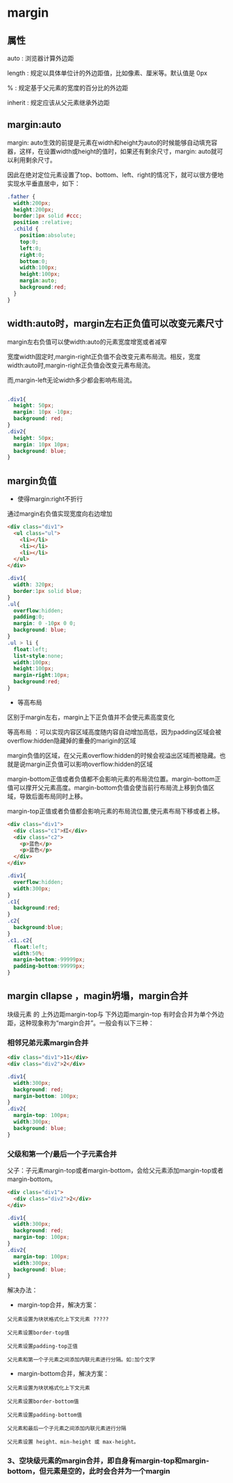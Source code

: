 # margin

## 属性

auto : 浏览器计算外边距

length : 规定以具体单位计的外边距值，比如像素、厘米等。默认值是 0px

% : 规定基于父元素的宽度的百分比的外边距

inherit : 规定应该从父元素继承外边距

## margin:auto

margin: auto生效的前提是元素在width和height为auto的时候能够自动填充容器，这样，在设置width或height的值时，如果还有剩余尺寸，margin: auto就可以利用剩余尺寸。

因此在绝对定位元素设置了top、bottom、left、right的情况下，就可以很方便地实现水平垂直居中，如下：

```css
.father {
  width:200px;
  height:200px;
  border:1px solid #ccc;  
  position :relative;
  .child {
    position:absolute;
    top:0;
    left:0;
    right:0;
    bottom:0;
    width:100px;
    height:100px;
    margin:auto;
    background:red;
  }
}
```

## width:auto时，margin左右正负值可以改变元素尺寸

margin左右负值可以使width:auto的元素宽度增宽或者减窄

宽度width固定时,margin-right正负值不会改变元素布局流。相反，宽度width:auto时,margin-right正负值会改变元素布局流。

而,margin-left无论width多少都会影响布局流。

```css

.div1{
  height: 50px;
  margin: 10px -10px;
  background: red;
}
.div2{
  height: 50px;
  margin: 10px 10px;
  background: blue;
}

```

## margin负值

- 使得margin:right不折行

通过margin右负值实现宽度向右边增加

```html
<div class="div1">
  <ul class="ul">
    <li></li>
    <li></li>
    <li></li>
  </ul>
</div>
```

```css
.div1{
  width: 320px;
  border:1px solid blue;
}
.ul{
  overflow:hidden;
  padding:0;
  margin: 0 -10px 0 0;
  background: blue;
}
.ul > li {
  float:left;
  list-style:none;
  width:100px;
  height:100px;
  margin-right:10px;
  background:red;
}

```

- 等高布局

区别于margin左右，margin上下正负值并不会使元素高度变化

等高布局 ：可以实现内容区域高度随内容自动增加高低，因为padding区域会被overflow:hidden隐藏掉的重叠的marigin的区域

margin负值的区域，在父元素overflow:hidden的时候会视溢出区域而被隐藏。也就是说margin正负值可以影响overflow:hidden的区域

margin-bottom正值或者负值都不会影响元素的布局流位置。margin-bottom正值可以撑开父元素高度。margin-bottom负值会使当前行布局流上移到负值区域，导致后面布局同时上移。

margin-top正值或者负值都会影响元素的布局流位置,使元素布局下移或者上移。

```html
<div class="div1">
  <div class="c1">红</div>
  <div class="c2">
    <p>蓝色</p>
    <p>蓝色</p>
  </div>
</div>
```

```css
.div1{
  overflow:hidden;
  width:300px;
}
.c1{
  background:red;
}
.c2{
  background:blue;
}
.c1,.c2{
  float:left;
  width:50%;
  margin-bottom:-99999px;
  padding-bottom:99999px;
}
```

## margin cllapse ，magin坍塌，margin合并

块级元素 的 上外边距margin-top与 下外边距margin-top 有时会合并为单个外边距，这种现象称为“margin合并”。一般会有以下三种：

### 相邻兄弟元素margin合并

```html
<div class="div1">11</div>
<div class="div2">2</div>
```

```css
.div1{
  width:300px;
  background: red;
  margin-bottom: 100px;
}
.div2{
  margin-top: 100px;
  width:300px;
  background: blue;
}
```

### 父级和第一个/最后一个子元素合并

父子：子元素margin-top或者margin-bottom，会给父元素添加margin-top或者margin-bottom。

```html
<div class="div1">
  <div class="div2">2</div>
</div>
```

```css
.div1{
  width:300px;
  background: red;
  margin-top: 100px;
}
.div2{
  margin-top: 100px;
  width:300px;
  background: blue;
}
```

解决办法：

- margin-top合并，解决方案：

```
父元素设置为块状格式化上下文元素 ?????

父元素设置border-top值

父元素设置padding-top正值

父元素和第一个子元素之间添加内联元素进行分隔。如:加个文字
```

- margin-bottom合并，解决方案：

```
父元素设置为块状格式化上下文元素

父元素设置border-bottom值

父元素设置padding-bottom值

父元素和最后一个子元素之间添加内联元素进行分隔

父元素设置 height、min-height 或 max-height。
```

### 3、空块级元素的margin合并，即自身有margin-top和margin-bottom，但元素是空的，此时会合并为一个margin
